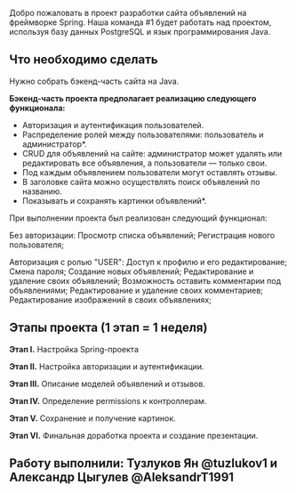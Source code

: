 Добро пожаловать в проект разработки сайта объявлений на фреймворке Spring. Наша команда #1 будет работать над проектом, используя базу данных PostgreSQL и язык программирования Java. 


## Что необходимо сделать

Нужно собрать бэкенд-часть сайта на Java. 

**Бэкенд-часть проекта предполагает реализацию следующего функционала:**

- Авторизация и аутентификация пользователей.
- Распределение ролей между пользователями: пользователь и администратор*.
- CRUD для объявлений на сайте: администратор может удалять или редактировать все объявления, а пользователи — только свои.
- Под каждым объявлением пользователи могут оставлять отзывы.
- В заголовке сайта можно осуществлять поиск объявлений по названию.
- Показывать и сохранять картинки объявлений*.

При выполнении проекта был реализован следующий функционал:

Без авторизации:
Просмотр списка объявлений;
Регистрация нового пользователя;

Авторизация с ролью "USER":
Доступ к профилю и его редактирование;
Смена пароля;
Создание новых объявлений;
Редактирование и удаление своих объявлений;
Возможность оставить комментарии под объявлениями;
Редактирование и удаление своих комментариев;
Редактирование изображений в своих объявлениях;

## Этапы проекта (1 этап = 1 неделя)

**Этап I.** Настройка Spring-проекта

**Этап II.** Настройка авторизации и аутентификации.

**Этап III.** Описание моделей объявлений и отзывов.

**Этап IV.** Определение permissions к контроллерам.

**Этап V.** Сохранение и получение картинок. 

**Этап VI.** Финальная доработка проекта и создание презентации.

## Работу выполнили: Тузлуков Ян @tuzlukov1 и Александр Цыгулев @AleksandrT1991
